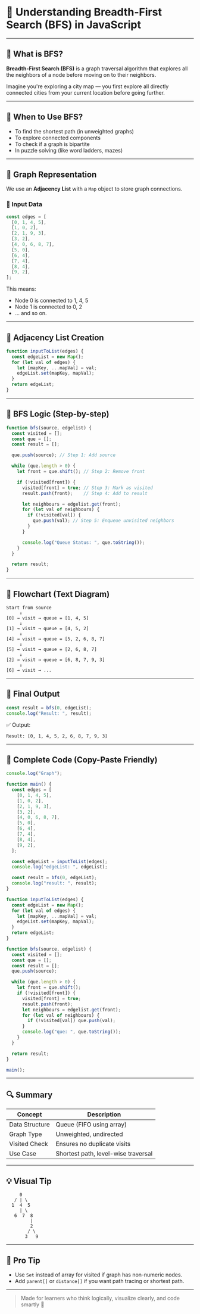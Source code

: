 
# 🧠 Understanding Breadth-First Search (BFS) in JavaScript

---

## 🚀 What is BFS?

**Breadth-First Search (BFS)** is a graph traversal algorithm that explores all the neighbors of a node before moving on to their neighbors.

Imagine you're exploring a city map — you first explore all directly connected cities from your current location before going further.

---

## 🧩 When to Use BFS?

- To find the shortest path (in unweighted graphs)
- To explore connected components
- To check if a graph is bipartite
- In puzzle solving (like word ladders, mazes)

---

## 🧱 Graph Representation

We use an **Adjacency List** with a `Map` object to store graph connections.

### 🔢 Input Data

```javascript
const edges = [
  [0, 1, 4, 5],
  [1, 0, 2],
  [2, 1, 9, 3],
  [3, 2],
  [4, 0, 6, 8, 7],
  [5, 0],
  [6, 4],
  [7, 4],
  [8, 4],
  [9, 2],
];
```

This means:
- Node 0 is connected to 1, 4, 5
- Node 1 is connected to 0, 2
- ... and so on.

---

## 🧮 Adjacency List Creation

```javascript
function inputToList(edges) {
  const edgeList = new Map();
  for (let val of edges) {
    let [mapKey, ...mapVal] = val;
    edgeList.set(mapKey, mapVal);
  }
  return edgeList;
}
```

---

## 🔄 BFS Logic (Step-by-step)

```javascript
function bfs(source, edgelist) {
  const visited = [];
  const que = [];
  const result = [];

  que.push(source); // Step 1: Add source

  while (que.length > 0) {
    let front = que.shift(); // Step 2: Remove front

    if (!visited[front]) {
      visited[front] = true; // Step 3: Mark as visited
      result.push(front);    // Step 4: Add to result

      let neighbours = edgelist.get(front);
      for (let val of neighbours) {
        if (!visited[val]) {
          que.push(val); // Step 5: Enqueue unvisited neighbors
        }
      }

      console.log("Queue Status: ", que.toString());
    }
  }

  return result;
}
```

---

## 🔁 Flowchart (Text Diagram)

```
Start from source
     ↓
[0] → visit → queue = [1, 4, 5]
     ↓
[1] → visit → queue = [4, 5, 2]
     ↓
[4] → visit → queue = [5, 2, 6, 8, 7]
     ↓
[5] → visit → queue = [2, 6, 8, 7]
     ↓
[2] → visit → queue = [6, 8, 7, 9, 3]
     ↓
[6] → visit → ...
```

---

## 🎯 Final Output

```javascript
const result = bfs(0, edgeList);
console.log("Result: ", result);
```

✅ Output:
```
Result: [0, 1, 4, 5, 2, 6, 8, 7, 9, 3]
```

---

## 📌 Complete Code (Copy-Paste Friendly)

```javascript
console.log("Graph");

function main() {
  const edges = [
    [0, 1, 4, 5],
    [1, 0, 2],
    [2, 1, 9, 3],
    [3, 2],
    [4, 0, 6, 8, 7],
    [5, 0],
    [6, 4],
    [7, 4],
    [8, 4],
    [9, 2],
  ];

  const edgeList = inputToList(edges);
  console.log("edgeList: ", edgeList);

  const result = bfs(0, edgeList);
  console.log("result: ", result);
}

function inputToList(edges) {
  const edgeList = new Map();
  for (let val of edges) {
    let [mapKey, ...mapVal] = val;
    edgeList.set(mapKey, mapVal);
  }
  return edgeList;
}

function bfs(source, edgelist) {
  const visited = [];
  const que = [];
  const result = [];
  que.push(source);

  while (que.length > 0) {
    let front = que.shift();
    if (!visited[front]) {
      visited[front] = true;
      result.push(front);
      let neighbours = edgelist.get(front);
      for (let val of neighbours) {
        if (!visited[val]) que.push(val);
      }
      console.log("que: ", que.toString());
    }
  }

  return result;
}

main();
```

---

## 🔍 Summary

| Concept        | Description                                      |
|----------------|--------------------------------------------------|
| Data Structure | Queue (FIFO using array)                         |
| Graph Type     | Unweighted, undirected                           |
| Visited Check  | Ensures no duplicate visits                      |
| Use Case       | Shortest path, level-wise traversal              |

---

## 💡 Visual Tip


```
     0
   / | \
  1  4  5
     | \
   6  7  8
         |
         2
        / \
       3   9
```

---

## 🧠 Pro Tip

- Use `Set` instead of array for visited if graph has non-numeric nodes.
- Add `parent[]` or `distance[]` if you want path tracing or shortest path.

---

> Made for learners who think logically, visualize clearly, and code smartly 🚀
